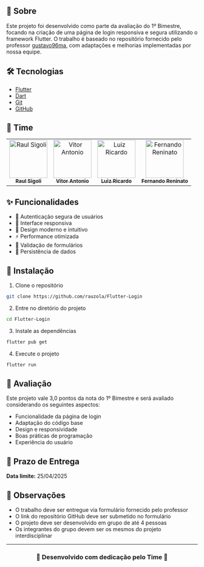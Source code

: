 
</div>

## 📱 Sobre

Este projeto foi desenvolvido como parte da avaliação do 1º Bimestre, focando na criação de uma página de login responsiva e segura utilizando o framework Flutter. O trabalho é baseado no repositório fornecido pelo professor [gustavo96ma](https://github.com/gustavo96ma/4_ESW_ADS_MOBILE), com adaptações e melhorias implementadas por nossa equipe.

## 🛠 Tecnologias

- [Flutter](https://flutter.dev/)
- [Dart](https://dart.dev/)
- [Git](https://git-scm.com/)
- [GitHub](https://github.com)

## 👥 Time

<table>
  <tr>
    <td align="center">
      <a href="https://github.com/rauzola">
        <img src="https://github.com/rauzola.png" width="100px;" alt="Raul Sigoli"/>
        <br />
        <sub><b>Raul Sigoli</b></sub>
      </a>
    </td>
    <td align="center">
      <a href="https://github.com/vitorzidiotti">
        <img src="https://github.com/vitorzidiotti.png" width="100px;" alt="Vitor Antonio"/>
        <br />
        <sub><b>Vitor Antonio</b></sub>
      </a>
    </td>
    <td align="center">
      <a href="https://github.com/Luis356">
        <img src="https://github.com/Luis356.png" width="100px;" alt="Luiz Ricardo"/>
        <br />
        <sub><b>Luiz Ricardo</b></sub>
      </a>
    </td>
    <td align="center">
      <a href="https://github.com/#">
        <img src="https://github.com/identicons/fernando.png" width="100px;" alt="Fernando Reninato"/>
        <br />
        <sub><b>Fernando Reninato</b></sub>
      </a>
    </td>
  </tr>
</table>

## ✨ Funcionalidades

- 🔐 Autenticação segura de usuários
- 📱 Interface responsiva
- 🎨 Design moderno e intuitivo
- ⚡ Performance otimizada
- 🔄 Validação de formulários
- 💾 Persistência de dados

## 🚀 Instalação

1. Clone o repositório
```bash
git clone https://github.com/rauzola/Flutter-Login
```

2. Entre no diretório do projeto
```bash
cd Flutter-Login
```

3. Instale as dependências
```bash
flutter pub get
```

4. Execute o projeto
```bash
flutter run
```

## 📝 Avaliação

Este projeto vale 3,0 pontos da nota do 1º Bimestre e será avaliado considerando os seguintes aspectos:

- Funcionalidade da página de login
- Adaptação do código base
- Design e responsividade
- Boas práticas de programação
- Experiência do usuário

## 📅 Prazo de Entrega

**Data limite:** 25/04/2025

## 📌 Observações

- O trabalho deve ser entregue via formulário fornecido pelo professor
- O link do repositório GitHub deve ser submetido no formulário
- O projeto deve ser desenvolvido em grupo de até 4 pessoas
- Os integrantes do grupo devem ser os mesmos do projeto interdisciplinar

---

<div align="center">
  
### 🌟 Desenvolvido com dedicação pelo Time 🌟

</div>